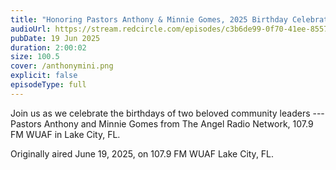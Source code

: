 ```yaml
---
title: "Honoring Pastors Anthony & Minnie Gomes, 2025 Birthday Celebration "
audioUrl: https://stream.redcircle.com/episodes/c3b6de99-0f70-41ee-8557-77a5ce32ffd4/stream.mp3
pubDate: 19 Jun 2025
duration: 2:00:02
size: 100.5
cover: /anthonymini.png
explicit: false
episodeType: full
---
```

Join us as we celebrate the birthdays of two beloved community leaders --- Pastors Anthony and Minnie Gomes from The Angel Radio Network, 107.9 FM WUAF in Lake City, FL. 

Originally aired June 19, 2025, on 107.9 FM WUAF Lake City, FL.